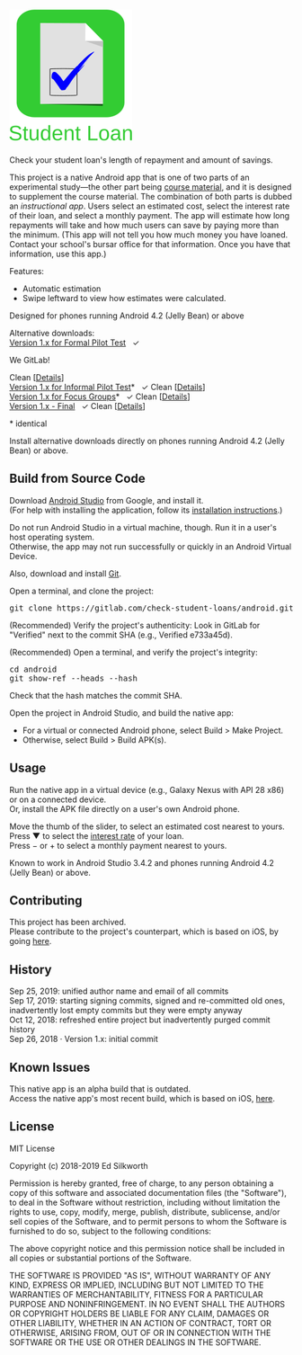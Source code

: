 <snippet>
<content>
 
# ![Alt](./app_icon_and_logo.png "Check Student Loans")

Check your student loan's length of repayment and amount of savings.<p>

This project is a native Android app that is one of two parts of an experimental study&mdash;the other part being [course material](https://gitlab.com/check-student-loans/course-material "Click here to locate the course material."), and it is designed to supplement the course material.
The combination of both parts is dubbed an *instructional app*. Users select an estimated cost, select the interest rate of their loan, and select a monthly payment. 
The app will estimate how long repayments will take and how much users can save by paying more than the minimum.
(This app will not tell you how much money you have loaned. Contact your school's bursar office for that information. Once you have that information, use this app.)<p>

Features:
* Automatic estimation
* Swipe leftward to view how estimates were calculated.

Designed for phones running Android 4.2 (Jelly Bean) or above<p>

Alternative downloads:<br>
[Version 1.x for Formal Pilot Test](./Archives/formal_pilot_test.apk "Click here to access the download link.") &nbsp; &#x2713;

<div>
<p>We <i class="fas fa-heart" aria-hidden="true" style="color:#c7254e"></i> GitLab!</p>
</div>

Clean [[Details](https://www.virustotal.com/gui/file/c390f6a054cfb699fcc209f671a7ff8df6d2df9d7145642dfa1663c890f07b99/detection)]<br>
[Version 1.x for Informal Pilot Test](./Archives/informal_pilot_test.apk "Click here to access the download link.")* &nbsp; &#x2713; Clean [[Details](https://www.virustotal.com/gui/file/70246579afcb5b944812d34e2b821939a692692a413e5346fcbd5eb9319078fc/detection)]<br>
[Version 1.x for Focus Groups](./Archives/focus_groups.apk "Click here to access the download link.")* &nbsp; &#x2713; Clean [[Details](https://www.virustotal.com/gui/file/70246579afcb5b944812d34e2b821939a692692a413e5346fcbd5eb9319078fc/detection)]<br>
[Version 1.x - Final](./Archives/final.apk "Click here to access the download link.") &nbsp; &#x2713; Clean [[Details](https://www.virustotal.com/gui/file/47a7d6b6a3ab33e5b5a5dd2cbc278d3dc22ef72717fe29638e9de7a33ef44a97/details)]<p>

\* identical

Install alternative downloads directly on phones running Android 4.2 (Jelly Bean) or above.


## Build from Source Code

Download [Android Studio](https://developer.android.com/studio/ "Click here to access the download link.") from Google, and install it.<br>
(For help with installing the application, follow its [installation instructions](https://developer.android.com/studio/install "Click here to access the instructions.").)<p>

Do not run Android Studio in a virtual machine, though. Run it in a user's host operating system.<br>
Otherwise, the app may not run successfully or quickly in an Android Virtual Device.<p>

Also, download and install [Git](https://git-scm.com/downloads "Click here to access the download link.").

Open a terminal, and clone the project:
<pre>
git clone https://gitlab.com/check-student-loans/android.git
</pre>

(Recommended) Verify the project's authenticity: Look in GitLab for "Verified" next to the commit SHA (e.g., Verified e733a45d).

(Recommended) Open a terminal, and verify the project's integrity:
<pre>
cd android
git show-ref --heads --hash
</pre>
Check that the hash matches the commit SHA.<p>

Open the project in Android Studio, and build the native app:<br>
* For a virtual or connected Android phone, select Build > Make Project.<br>
* Otherwise, select Build > Build APK(s).<p>

## Usage

Run the native app in a virtual device (e.g., Galaxy Nexus with API 28 x86) or on a connected device.<br>
Or, install the APK file directly on a user's own Android phone.<p>

Move the thumb of the slider, to select an estimated cost nearest to yours.<br>
Press &#x25BC; to select the [interest rate](https://studentaid.ed.gov/sa/types/loans/interest-rates "Click here to visit the office of Federal Student Aid.") of your loan.<br>
Press &minus; or &#43; to select a monthly payment nearest to yours.<p>

Known to work in Android Studio 3.4.2 and phones running Android 4.2 (Jelly Bean) or above.

## Contributing

This project has been archived.<br>
Please contribute to the project's counterpart, which is based on iOS, by going [here](https://gitlab.com/check-student-loans/ios "Click here to access the most recent iOS build.").<p>

## History

Sep 25, 2019: unified author name and email of all commits<br>
Sep 17, 2019: starting signing commits, signed and re-committed old ones, inadvertently lost empty commits but they were empty anyway<br>
Oct 12, 2018: refreshed entire project but inadvertently purged commit history<br>
Sep 26, 2018 &middot; Version 1.x: initial commit

## Known Issues

This native app is an alpha build that is outdated.<br>
Access the native app's most recent build, which is based on iOS, [here](https://gitlab.com/check-student-loans/ios "Click here to access the most recent build.").<p>


## License

MIT License

Copyright (c) 2018-2019 Ed Silkworth

Permission is hereby granted, free of charge, to any person obtaining a copy
of this software and associated documentation files (the "Software"), to deal
in the Software without restriction, including without limitation the rights
to use, copy, modify, merge, publish, distribute, sublicense, and/or sell
copies of the Software, and to permit persons to whom the Software is
furnished to do so, subject to the following conditions:

The above copyright notice and this permission notice shall be included in all
copies or substantial portions of the Software.

THE SOFTWARE IS PROVIDED "AS IS", WITHOUT WARRANTY OF ANY KIND, EXPRESS OR
IMPLIED, INCLUDING BUT NOT LIMITED TO THE WARRANTIES OF MERCHANTABILITY,
FITNESS FOR A PARTICULAR PURPOSE AND NONINFRINGEMENT. IN NO EVENT SHALL THE
AUTHORS OR COPYRIGHT HOLDERS BE LIABLE FOR ANY CLAIM, DAMAGES OR OTHER
LIABILITY, WHETHER IN AN ACTION OF CONTRACT, TORT OR OTHERWISE, ARISING FROM,
OUT OF OR IN CONNECTION WITH THE SOFTWARE OR THE USE OR OTHER DEALINGS IN THE
SOFTWARE.

</content>
</snippet>
